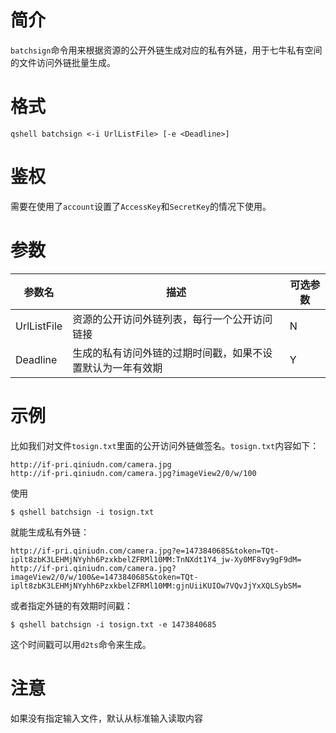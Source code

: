 # 简介

`batchsign`命令用来根据资源的公开外链生成对应的私有外链，用于七牛私有空间的文件访问外链批量生成。

# 格式

```
qshell batchsign <-i UrlListFile> [-e <Deadline>]
```

# 鉴权

需要在使用了`account`设置了`AccessKey`和`SecretKey`的情况下使用。

# 参数

|参数名|描述|可选参数|
|---------|-----------|---|
|UrlListFile|资源的公开访问外链列表，每行一个公开访问链接|N|
|Deadline|生成的私有访问外链的过期时间戳，如果不设置默认为一年有效期|Y|

# 示例

比如我们对文件`tosign.txt`里面的公开访问外链做签名。`tosign.txt`内容如下：

```
http://if-pri.qiniudn.com/camera.jpg
http://if-pri.qiniudn.com/camera.jpg?imageView2/0/w/100
```

使用

```
$ qshell batchsign -i tosign.txt
```

就能生成私有外链：

```
http://if-pri.qiniudn.com/camera.jpg?e=1473840685&token=TQt-iplt8zbK3LEHMjNYyhh6PzxkbelZFRMl10MM:TnNXdt1Y4_jw-Xy0MF8vy9gF9dM=
http://if-pri.qiniudn.com/camera.jpg?imageView2/0/w/100&e=1473840685&token=TQt-iplt8zbK3LEHMjNYyhh6PzxkbelZFRMl10MM:gjnUiiKUIOw7VQvJjYxXQLSybSM=
```

或者指定外链的有效期时间戳：

```
$ qshell batchsign -i tosign.txt -e 1473840685
```

这个时间戳可以用`d2ts`命令来生成。

# 注意
如果没有指定输入文件，默认从标准输入读取内容
